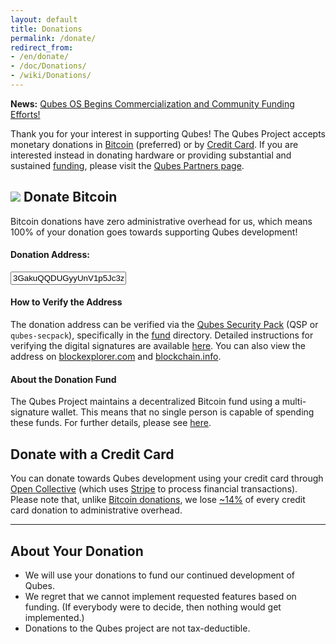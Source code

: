 ```yaml
---
layout: default
title: Donations
permalink: /donate/
redirect_from:
- /en/donate/
- /doc/Donations/
- /wiki/Donations/
---
```


**News:** [Qubes OS Begins Commercialization and Community Funding Efforts!](/news/2016/11/30/qubes-commercialization/)

Thank you for your interest in supporting Qubes! The Qubes Project accepts
monetary donations in
<a href="#bitcoin"><i class="fa fa-btc black-icon" aria-hidden="true"></i> Bitcoin</a>
(preferred) or by
<a href="#credit-card"><i class="fa fa-credit-card black-icon" aria-hidden="true"></i> Credit Card</a>.
If you are interested instead in donating hardware or providing substantial and
sustained [funding], please visit the [Qubes Partners page].

<h2 id="bitcoin"><img src="/attachment/site/btc.png"> Donate Bitcoin</h2>

Bitcoin donations have zero administrative overhead for us, which means 100% of
your donation goes towards supporting Qubes development!

#### Donation Address:

<form class="more-bottom">
  <div class="form-group">
  <div class="input-group input-group-lg">
    <span class="input-group-addon" id="donate-btn-icon"><i class="fa fa-btc"></i></span>
    <input type="text" class="form-control" aria-describedby="donate-btc-icon" value="3GakuQQDUGyyUnV1p5Jc3zd6CpQDkDwmDq" readonly>
  </div>
  </div>
</form>

#### How to Verify the Address

The donation address can be verified via the [Qubes Security Pack]
(QSP or `qubes-secpack`), specifically in the [fund] directory. Detailed
instructions for verifying the digital signatures are available [here][verify].
You can also view the address on [blockexplorer.com] and [blockchain.info].

#### About the Donation Fund

The Qubes Project maintains a decentralized Bitcoin fund using a
multi-signature wallet. This means that no single person is capable of spending
these funds. For further details, please see [here][announcement].

<h2 id="credit-card"><i class="fa fa-credit-card" aria-hidden="true"></i> Donate with a Credit Card</h2>

You can donate towards Qubes development using your credit card through
[Open Collective] (which uses [Stripe][stripe] to process financial
transactions). Please note that, unlike [Bitcoin donations], we lose
[~14%][open-collective-faq] of every credit card donation to administrative
overhead.

---

## About Your Donation

- We will use your donations to fund our continued development of Qubes.
- We regret that we cannot implement requested features based on funding. (If
  everybody were to decide, then nothing would get implemented.)
- Donations to the Qubes project are not tax-deductible.

[funding]: /funding/
[Qubes Partners page]: /partners/
[Qubes Security Pack]: /doc/security-pack/
[fund]: https://github.com/QubesOS/qubes-secpack/tree/master/fund
[announcement]: /news/2016/07/13/qubes-distributed-fund/
[verify]: /doc/security-pack/#how-to-obtain-verify-and-read
[blockexplorer.com]: https://blockexplorer.com/address/3GakuQQDUGyyUnV1p5Jc3zd6CpQDkDwmDq
[blockchain.info]: https://blockchain.info/address/3GakuQQDUGyyUnV1p5Jc3zd6CpQDkDwmDq
[Open Collective]: https://opencollective.com/qubes-os
[Bitcoin donations]: #bitcoin
[open-collective-faq]: https://opencollective.com/faq
[stripe]: https://stripe.com

